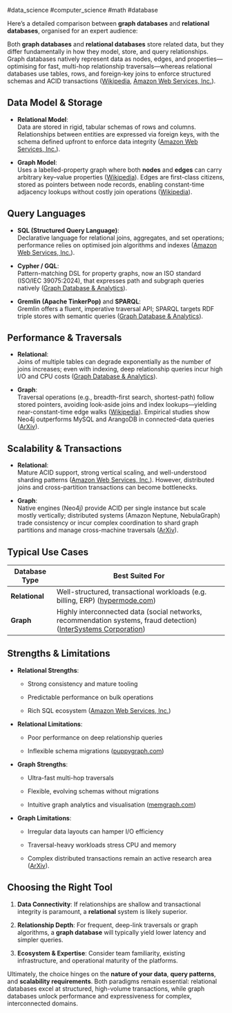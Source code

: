 #data_science #computer_science #math #database 

Here’s a detailed comparison between **graph databases** and **relational databases**, organised for an expert audience:

Both **graph databases** and **relational databases** store related data, but they differ fundamentally in how they model, store, and query relationships. Graph databases natively represent data as nodes, edges, and properties—optimising for fast, multi-hop relationship traversals—whereas relational databases use tables, rows, and foreign-key joins to enforce structured schemas and ACID transactions ([Wikipedia](https://en.wikipedia.org/wiki/Graph_database?utm_source=chatgpt.com "Graph database"), [Amazon Web Services, Inc.](https://aws.amazon.com/compare/the-difference-between-graph-and-relational-database/?utm_source=chatgpt.com "Graph vs Relational Databases - Difference Between ...")).

## Data Model & Storage

- **Relational Model**:  
    Data are stored in rigid, tabular schemas of rows and columns. Relationships between entities are expressed via foreign keys, with the schema defined upfront to enforce data integrity ([Amazon Web Services, Inc.](https://aws.amazon.com/compare/the-difference-between-graph-and-relational-database/?utm_source=chatgpt.com "Graph vs Relational Databases - Difference Between ...")).
    
- **Graph Model**:  
    Uses a labelled-property graph where both **nodes** and **edges** can carry arbitrary key–value properties ([Wikipedia](https://en.wikipedia.org/wiki/Graph_database?utm_source=chatgpt.com "Graph database")). Edges are first-class citizens, stored as pointers between node records, enabling constant-time adjacency lookups without costly join operations ([Wikipedia](https://en.wikipedia.org/wiki/Graph_database?utm_source=chatgpt.com "Graph database")).
    

## Query Languages

- **SQL (Structured Query Language)**:  
    Declarative language for relational joins, aggregates, and set operations; performance relies on optimised join algorithms and indexes ([Amazon Web Services, Inc.](https://aws.amazon.com/compare/the-difference-between-graph-and-relational-database/?utm_source=chatgpt.com "Graph vs Relational Databases - Difference Between ...")).
    
- **Cypher / GQL**:  
    Pattern-matching DSL for property graphs, now an ISO standard (ISO/IEC 39075:2024), that expresses path and subgraph queries natively ([Graph Database & Analytics](https://neo4j.com/blog/graph-database/graph-database-vs-relational-database/?utm_source=chatgpt.com "Graph Database vs. Relational Database: What's The ...")).
    
- **Gremlin (Apache TinkerPop)** and **SPARQL**:  
    Gremlin offers a fluent, imperative traversal API; SPARQL targets RDF triple stores with semantic queries ([Graph Database & Analytics](https://neo4j.com/blog/graph-database/graph-database-vs-relational-database/?utm_source=chatgpt.com "Graph Database vs. Relational Database: What's The ...")).
    

## Performance & Traversals

- **Relational**:  
    Joins of multiple tables can degrade exponentially as the number of joins increases; even with indexing, deep relationship queries incur high I/O and CPU costs ([Graph Database & Analytics](https://neo4j.com/blog/graph-database/graph-database-vs-relational-database/?utm_source=chatgpt.com "Graph Database vs. Relational Database: What's The ...")).
    
- **Graph**:  
    Traversal operations (e.g., breadth-first search, shortest-path) follow stored pointers, avoiding look-aside joins and index lookups—yielding near-constant-time edge walks ([Wikipedia](https://en.wikipedia.org/wiki/Graph_database?utm_source=chatgpt.com "Graph database")). Empirical studies show Neo4j outperforms MySQL and ArangoDB in connected-data queries ([ArXiv](https://arxiv.org/abs/2401.17482?utm_source=chatgpt.com "Performance Comparison Analysis of ArangoDB, MySQL, and Neo4j: An Experimental Study of Querying Connected Data")).
    

## Scalability & Transactions

- **Relational**:  
    Mature ACID support, strong vertical scaling, and well-understood sharding patterns ([Amazon Web Services, Inc.](https://aws.amazon.com/compare/the-difference-between-graph-and-relational-database/?utm_source=chatgpt.com "Graph vs Relational Databases - Difference Between ...")). However, distributed joins and cross-partition transactions can become bottlenecks.
    
- **Graph**:  
    Native engines (Neo4j) provide ACID per single instance but scale mostly vertically; distributed systems (Amazon Neptune, NebulaGraph) trade consistency or incur complex coordination to shard graph partitions and manage cross-machine traversals ([ArXiv](https://arxiv.org/abs/2505.24758?utm_source=chatgpt.com "Survey: Graph Databases")).
    

## Typical Use Cases

|Database Type|Best Suited For|
|---|---|
|**Relational**|Well-structured, transactional workloads (e.g. billing, ERP) ([hypermode.com](https://hypermode.com/blog/graph-database-vs-relational?utm_source=chatgpt.com "Graph Databases vs. Relational Databases: Pros, Cons, ..."))|
|**Graph**|Highly interconnected data (social networks, recommendation systems, fraud detection) ([InterSystems Corporation](https://www.intersystems.com/resources/graph-database-vs-relational-database-which-is-best-for-your-needs/?utm_source=chatgpt.com "Graph Database vs Relational Database: Which Is Best for ..."))|

## Strengths & Limitations

- **Relational Strengths**:
    
    - Strong consistency and mature tooling
        
    - Predictable performance on bulk operations
        
    - Rich SQL ecosystem ([Amazon Web Services, Inc.](https://aws.amazon.com/compare/the-difference-between-graph-and-relational-database/?utm_source=chatgpt.com "Graph vs Relational Databases - Difference Between ..."))
        
- **Relational Limitations**:
    
    - Poor performance on deep relationship queries
        
    - Inflexible schema migrations ([puppygraph.com](https://www.puppygraph.com/blog/graph-database-vs-relational-database?utm_source=chatgpt.com "Graph Database vs Relational Database: 7 Key Differences"))
        
- **Graph Strengths**:
    
    - Ultra-fast multi-hop traversals
        
    - Flexible, evolving schemas without migrations
        
    - Intuitive graph analytics and visualisation ([memgraph.com](https://memgraph.com/blog/graph-database-vs-relational-database?utm_source=chatgpt.com "Graph Database vs Relational Database"))
        
- **Graph Limitations**:
    
    - Irregular data layouts can hamper I/O efficiency
        
    - Traversal-heavy workloads stress CPU and memory
        
    - Complex distributed transactions remain an active research area ([ArXiv](https://arxiv.org/abs/2505.24758?utm_source=chatgpt.com "Survey: Graph Databases")).
        

## Choosing the Right Tool

1. **Data Connectivity**: If relationships are shallow and transactional integrity is paramount, a **relational** system is likely superior.
    
2. **Relationship Depth**: For frequent, deep-link traversals or graph algorithms, a **graph database** will typically yield lower latency and simpler queries.
    
3. **Ecosystem & Expertise**: Consider team familiarity, existing infrastructure, and operational maturity of the platforms.
    

Ultimately, the choice hinges on the **nature of your data**, **query patterns**, and **scalability requirements**. Both paradigms remain essential: relational databases excel at structured, high-volume transactions, while graph databases unlock performance and expressiveness for complex, interconnected domains.